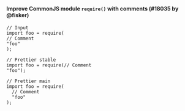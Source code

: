 #### Improve CommonJS module `require()` with comments (#18035 by @fisker)

<!-- prettier-ignore -->
```tsx
// Input
import foo = require(
// Comment
"foo"
);

// Prettier stable
import foo = require(// Comment
"foo");

// Prettier main
import foo = require(
  // Comment
  "foo"
);
```
